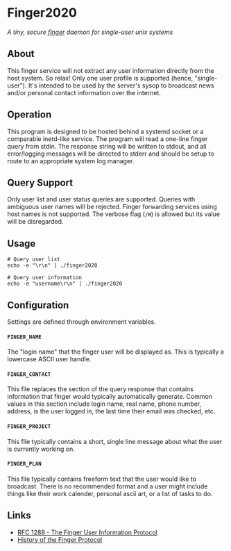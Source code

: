 # Finger2020

*A tiny, secure [finger](https://en.wikipedia.org/wiki/Finger_protocol) daemon for single-user unix systems*

## About

This finger service will not extract any user information directly from the host
system. So relax! Only one user profile is supported (hence, "single-user").
It's intended to be used by the server's sysop to broadcast news and/or personal
contact information over the internet.

## Operation

This program is designed to be hosted behind a systemd socket or a comparable
inetd-like service. The program will read a one-line finger query from stdin.
The response string will be written to stdout, and all error/logging messages
will be directed to stderr and should be setup to route to an appropriate
system log manager.

## Query Support

Only user list and user status queries are supported. Queries with ambiguous
user names will be rejected. Finger forwarding services using host names is not
supported. The verbose flag (`/W`) is allowed but its value will be disregarded.


## Usage

```
# Query user list
echo -e "\r\n" | ./finger2020

# Query user information
echo -e "username\r\n" | ./finger2020
```

## Configuration

Settings are defined through environment variables.

#### ``FINGER_NAME``
The "login name" that the finger user will be displayed as. This is
typically a lowercase ASCII user handle.

#### ``FINGER_CONTACT``
This file replaces the section of the query response that contains
information that finger would typically automatically generate. Common
values in this section include login name, real name, phone number,
address, is the user logged in, the last time their email was checked, etc.

#### ``FINGER_PROJECT``
This file typically contains a short, single line message about what the
user is currently working on.

#### ``FINGER_PLAN``
This file typically contains freeform text that the user would like to
broadcast. There is no recommended format and a user might include things
like their work calender, personal ascii art, or a list of tasks to do.

## Links

- [RFC 1288 - The Finger User Information Protocol](https://tools.ietf.org/html/rfc1288)
- [History of the Finger Protocol](http://www.rajivshah.com/Case_Studies/Finger/Finger.htm)
